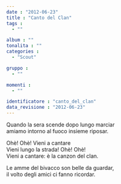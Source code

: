 ```yaml
---
date : "2012-06-23"
title : "Canto del Clan"
tags : 
  - ""

album : ""
tonalita : ""
categories : 
  - "Scout"

gruppo : 
  - ""

momenti : 
  - ""

identificatore : "canto_del_clan"
data_revisione : "2012-06-23"
---
```

  
  
  
Quando la sera scende dopo lungo marciar  
amiamo intorno al fuoco insieme riposar.   
  
  
Ohè! Ohè! Vieni a cantare  
Vieni lungo la strada! Ohè! Ohè!  
Vieni a cantare: è la canzon del clan.   
  
  
Le amme del bivacco son belle da guardar,   
il volto degli amici ci fanno ricordar.   
  
  
  
